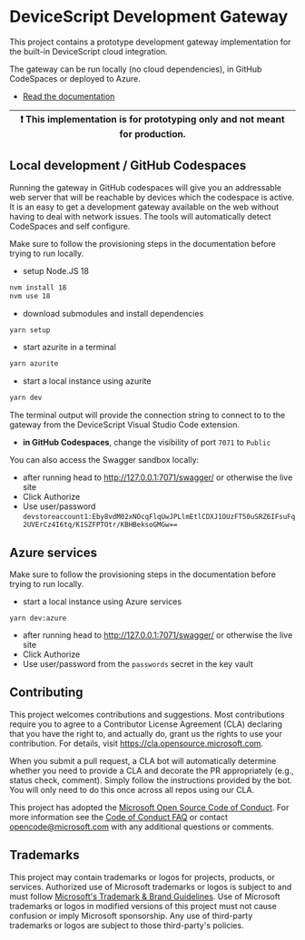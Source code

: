 # DeviceScript Development Gateway

This project contains a prototype development gateway implementation
for the built-in DeviceScript cloud integration.

The gateway can be run locally (no cloud dependencies), in GitHub CodeSpaces or deployed to Azure.

-   [Read the documentation](https://microsoft.github.io/devicescript/developer/gateway)

| :exclamation: This implementation is for prototyping only and not meant for production. |
| --------------------------------------------------------------------------------------- |

## Local development / GitHub Codespaces

Running the gateway in GitHub codespaces will give you an addressable web server that will be reachable by devices which the codespace
is active. It is an easy to get a development gateway available on the web without having to deal with network issues.
The tools will automatically detect CodeSpaces and self configure.

Make sure to follow the provisioning steps in the documentation before trying to run locally.

- setup Node.JS 18

```bash
nvm install 18
nvm use 18
```

- download submodules and install dependencies

```bash
yarn setup
```

-   start azurite in a terminal

```bash
yarn azurite
```

-   start a local instance using azurite

```bash
yarn dev
```

The terminal output will provide the connection string to connect 
to to the gateway from the DeviceScript Visual Studio Code extension.

-   **in GitHub Codespaces**, change the visibility of port `7071` to `Public`

You can also access the Swagger sandbox locally:

-   after running head to http://127.0.0.1:7071/swagger/ or otherwise the live site
-   Click Authorize
-   Use user/password `devstoreaccount1:Eby8vdM02xNOcqFlqUwJPLlmEtlCDXJ1OUzFT50uSRZ6IFsuFq2UVErCz4I6tq/K1SZFPTOtr/KBHBeksoGMGw==`

## Azure services

Make sure to follow the provisioning steps in the documentation before trying to run locally.

-   start a local instance using Azure services

```
yarn dev:azure
```

-   after running head to http://127.0.0.1:7071/swagger/ or otherwise the live site
-   Click Authorize
-   Use user/password from the `passwords` secret in the key vault

## Contributing

This project welcomes contributions and suggestions. Most contributions require you to agree to a
Contributor License Agreement (CLA) declaring that you have the right to, and actually do, grant us
the rights to use your contribution. For details, visit https://cla.opensource.microsoft.com.

When you submit a pull request, a CLA bot will automatically determine whether you need to provide
a CLA and decorate the PR appropriately (e.g., status check, comment). Simply follow the instructions
provided by the bot. You will only need to do this once across all repos using our CLA.

This project has adopted the [Microsoft Open Source Code of Conduct](https://opensource.microsoft.com/codeofconduct/).
For more information see the [Code of Conduct FAQ](https://opensource.microsoft.com/codeofconduct/faq/) or
contact [opencode@microsoft.com](mailto:opencode@microsoft.com) with any additional questions or comments.

## Trademarks

This project may contain trademarks or logos for projects, products, or services. Authorized use of Microsoft
trademarks or logos is subject to and must follow
[Microsoft's Trademark & Brand Guidelines](https://www.microsoft.com/en-us/legal/intellectualproperty/trademarks/usage/general).
Use of Microsoft trademarks or logos in modified versions of this project must not cause confusion or imply Microsoft sponsorship.
Any use of third-party trademarks or logos are subject to those third-party's policies.
